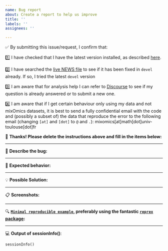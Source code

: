 ```yaml
---
name: Bug report
about: Create a report to help us improve
title: ''
labels: ''
assignees: ''

---
```

<!--
👆 Click the "Preview"  tab above to see this in HTML for links 👆 
-->
✅  By submitting this issue/request, I confirm that:

1️⃣ I have checked that I have the latest version installed, as described [here](https://github.com/mixOmicsTeam/mixOmics/tree/RELEASE_3_9#installation).

2️⃣  I have searched the [live NEWS file](https://github.com/mixOmicsTeam/mixOmics/blob/devel/NEWS.md) to see if it has been fixed in `devel` already. If so, I tried the latest `devel` version

3️⃣  I am aware that for analysis help I can refer to [Discourse](https://mixomics-users.discourse.group/) to see if my question is already answered or to submit a new one.

4️⃣  I am aware that if I get certain behaviour only using my data and not mixOmics datasets, it is best to send a fully confidential email with the code and (possibly a subset of) the data that reproduce the error to the following email (changing `[at]` and `[dot]` to `@` and `.`): mixomics[at]math[dot]univ-toulouse[dot]fr

🙏  **Thanks! Please delete the instructions above and fill in the items below:**

------------
🐞   **Describe the bug:**
<!--
A clear and concise description of what the bug is.
-->

------------
🤔  **Expected behavior:**
<!--
A clear and concise description of what you expected to happen.
-->

------------
💡  **Possible Solution:**
<!--
Optional: only if you have suggestions on a fix/reason for the bug
-->

------------
📋 **Screenshots:**
<!--
If applicable, add screenshots to help explain your problem.
-->

------------
🔍 **[`Minimal reproducible example`](https://stackoverflow.com/questions/5963269/how-to-make-a-great-r-reproducible-example), preferably using the fantastic [`reprex` package](https://github.com/tidyverse/reprex):**

------------
💻 **Output of sessionInfo()**:
```
sessionInfo()
```
